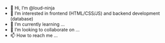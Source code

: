 - 👋 Hi, I’m @loud-ninja
- 👀 I’m interested in frontend (HTML/CSS/JS) and backend development (database)
- 🌱 I’m currently learning ...
- 💞️ I’m looking to collaborate on ...
- 📫 How to reach me ...

